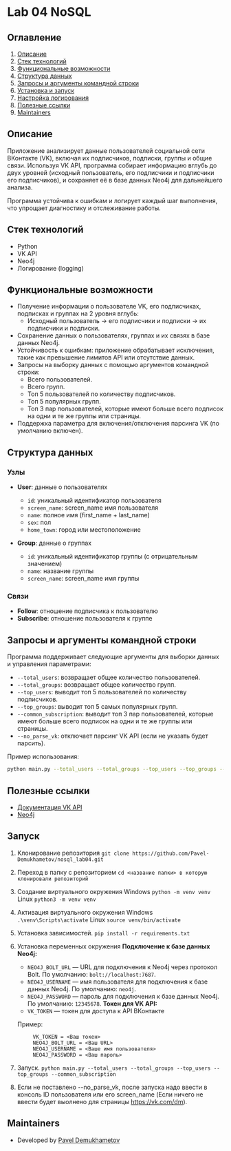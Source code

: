 # Lab 04 NoSQL

## Оглавление
1. [Описание](#описание)
2. [Стек технологий](#стек-технологий)
3. [Функциональные возможности](#функциональные-возможности)
4. [Структура данных](#структура-данных)
5. [Запросы и аргументы командной строки](#запросы-и-аргументы-командной-строки)
6. [Установка и запуск](#установка-и-запуск)
7. [Настройка логирования](#настройка-логирования)
8. [Полезные ссылки](#полезные-ссылки)
9. [Maintainers](#maintainers)

## Описание

Приложение анализирует данные пользователей социальной сети ВКонтакте (VK), включая их подписчиков, подписки, группы и общие связи. Используя VK API, программа собирает информацию вглубь до двух уровней (исходный пользователь, его подписчики и подписчики его подписчиков), и сохраняет её в базе данных Neo4j для дальнейшего анализа. 

Программа устойчива к ошибкам и логирует каждый шаг выполнения, что упрощает диагностику и отслеживание работы.

## Стек технологий
- Python
- VK API
- Neo4j
- Логирование (logging)

## Функциональные возможности
- Получение информации о пользователе VK, его подписчиках, подписках и группах на 2 уровня вглубь:
  - Исходный пользователь → его подписчики и подписки → их подписчики и подписки.
- Сохранение данных о пользователях, группах и их связях в базе данных Neo4j.
- Устойчивость к ошибкам: приложение обрабатывает исключения, такие как превышение лимитов API или отсутствие данных.
- Запросы на выборку данных с помощью аргументов командной строки:
  - Всего пользователей.
  - Всего групп.
  - Топ 5 пользователей по количеству подписчиков.
  - Топ 5 популярных групп.
  - Топ 3 пар пользователей, которые имеют больше всего подписок на одни и те же группы или страницы.
- Поддержка параметра для включения/отключения парсинга VK (по умолчанию включен).

## Структура данных
### Узлы
- **User**: данные о пользователях
  - `id`: уникальный идентификатор пользователя
  - `screen_name`: screen_name имя пользователя
  - `name`: полное имя (first_name + last_name)
  - `sex`: пол
  - `home_town`: город или местоположение

- **Group**: данные о группах
  - `id`: уникальный идентификатор группы (с отрицательным значением)
  - `name`: название группы
  - `screen_name`: screen_name имя группы

### Связи
- **Follow**: отношение подписчика к пользователю
- **Subscribe**: отношение пользователя к группе

## Запросы и аргументы командной строки
Программа поддерживает следующие аргументы для выборки данных и управления параметрами:

- `--total_users`: возвращает общее количество пользователей.
- `--total_groups`: возвращает общее количество групп.
- `--top_users`: выводит топ 5 пользователей по количеству подписчиков.
- `--top_groups`: выводит топ 5 самых популярных групп.
- `--common_subscription`: выводит топ 3 пар пользователей, которые имеют больше всего подписок на одни и те же группы или страницы.
- `--no_parse_vk`: отключает парсинг VK API (если не указать будет парсить).

Пример использования:
```bash
python main.py --total_users --total_groups --top_users --top_groups --common_subscription --no_parse_vk
```

## Полезные ссылки

- [Документация VK API](https://vk.com/dev/manuals)
- [Neo4j](https://neo4j.com)


## Запуск
1. Клонирование репозитория
`git clone https://github.com/Pavel-Demukhametov/nosql_lab04.git`

2. Переход в папку с репозиторием
`cd <название папки> в которую клонировали репозиторий`

3. Создание виртуального окружения
Windows
`python -m venv venv`
Linux 
`python3 -m venv venv`

4. Активация виртуального окружения
Windows
`.\venv\Scripts\activate`
Linux
`source venv/bin/activate`

5. Установка зависимостей.
`pip install -r requirements.txt`

6. Установка переменных окружения
   **Подключение к базе данных Neo4j:**
   - `NEO4J_BOLT_URL` — URL для подключения к Neo4j через протокол Bolt. По умолчанию: `bolt://localhost:7687`.
   - `NEO4J_USERNAME` — имя пользователя для подключения к базе данных Neo4j. По умолчанию: `neo4j`.
   - `NEO4J_PASSWORD` — пароль для подключения к базе данных Neo4j. По умолчанию: `12345678`.
   **Токен для VK API:**
   - `VK_TOKEN` — токен для доступа к API ВКонтакте
   
   Пример:
   ```
        VK_TOKEN = <Ваш токен>
        NEO4J_BOLT_URL = <Ваш URL>
        NEO4J_USERNAME = <Ваше имя пользователя>
        NEO4J_PASSWORD = <Ваш пароль>
    ```
 
7. Запуск. 
`python main.py --total_users --total_groups --top_users --top_groups --common_subscription`

8. Если не поставлено --no_parse_vk, после запуска надо ввести в консоль ID пользователя или его screen_name (Если ничего не ввести будет выолнено для страницы https://vk.com/dm). 

## Maintainers

- Developed by [Pavel Demukhametov](https://github.com/Pavel-Demukhametov)